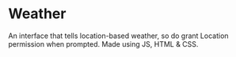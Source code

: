 # Weather
An interface that tells location-based weather, so do grant Location permission when prompted.
Made using JS, HTML & CSS.
